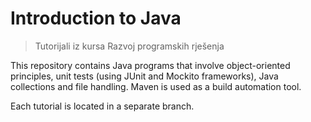 # Introduction to Java
>Tutorijali iz kursa Razvoj programskih rješenja

This repository contains Java programs that involve object-oriented principles, unit tests (using JUnit and Mockito frameworks), Java collections and file handling. Maven is used as a build automation tool. 

Each tutorial is located in a separate branch. 
